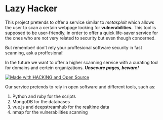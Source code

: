 # Lazy Hacker

This project pretends to offer a service similar to _metasploit_ which allows the user to scan a certain webpage looking for **vulnerabilities**. This tool is supposed to be user-friendly, in order to offer a  quick life-saver service for the ones who are not very related to security but even though concerned. 

But remember! don't rely your proffesional software security in fast scanning, ask a proffesional!

In the future we want to offer a higher scanning service with a curating tool for domains and certein organizations. **_Unsecure pages, beware!_**

[![Made with HACKING and Open Source](https://badges.frapsoft.com/os/v2/open-source.png?v=103)](https://www.gnu.org/licenses/gpl-3.0.en.html)

Our service pretends to rely in open software and different tools, such as:

1. Python and ruby for the scripts
2. MongoDB for the databases
3. vue.js and deepstreamhub for the realtime data 
4. nmap for the vulnerabilities scanning

